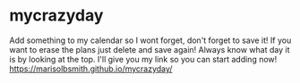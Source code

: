 # mycrazyday

Add something to my calendar so I wont forget, don't forget to save it! If you want to erase the plans just delete and save again! Always know what day it is by looking at the top. I'll give you my link so you can start adding now!
https://marisolbsmith.github.io/mycrazyday/
